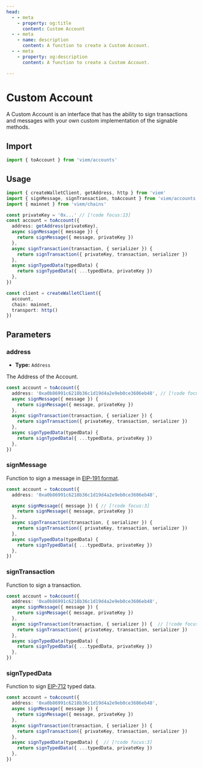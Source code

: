 ```yaml
---
head:
  - - meta
    - property: og:title
      content: Custom Account
  - - meta
    - name: description
      content: A function to create a Custom Account.
  - - meta
    - property: og:description
      content: A function to create a Custom Account.

---
```


# Custom Account

A Custom Account is an interface that has the ability to sign transactions and messages with your own custom implementation of the signable methods.

## Import

```ts
import { toAccount } from 'viem/accounts'
```

## Usage

```ts
import { createWalletClient, getAddress, http } from 'viem'
import { signMessage, signTransaction, toAccount } from 'viem/accounts' // [!code focus]
import { mainnet } from 'viem/chains'

const privateKey = '0x...' // [!code focus:13]
const account = toAccount({
  address: getAddress(privateKey),
  async signMessage({ message }) {
    return signMessage({ message, privateKey })
  },
  async signTransaction(transaction, { serializer }) {
    return signTransaction({ privateKey, transaction, serializer })
  },
  async signTypedData(typedData) {
    return signTypedData({ ...typedData, privateKey })
  },
})

const client = createWalletClient({
  account,
  chain: mainnet,
  transport: http()
})
```

## Parameters

### address

- **Type:** `Address`

The Address of the Account.

```ts
const account = toAccount({
  address: '0xa0b86991c6218b36c1d19d4a2e9eb0ce3606eb48', // [!code focus]
  async signMessage({ message }) {
    return signMessage({ message, privateKey })
  },
  async signTransaction(transaction, { serializer }) {
    return signTransaction({ privateKey, transaction, serializer })
  },
  async signTypedData(typedData) {
    return signTypedData({ ...typedData, privateKey })
  },
})
```

### signMessage

Function to sign a message in [EIP-191 format](https://eips.ethereum.org/EIPS/eip-191).

```ts
const account = toAccount({
  address: '0xa0b86991c6218b36c1d19d4a2e9eb0ce3606eb48',

  async signMessage({ message }) { // [!code focus:3]
    return signMessage({ message, privateKey })
  },
  async signTransaction(transaction, { serializer }) {
    return signTransaction({ privateKey, transaction, serializer })
  },
  async signTypedData(typedData) {
    return signTypedData({ ...typedData, privateKey })
  },
})
```

### signTransaction

Function to sign a transaction.

```ts
const account = toAccount({
  address: '0xa0b86991c6218b36c1d19d4a2e9eb0ce3606eb48',
  async signMessage({ message }) {
    return signMessage({ message, privateKey })
  },
  async signTransaction(transaction, { serializer }) {  // [!code focus:3]
    return signTransaction({ privateKey, transaction, serializer })
  },
  async signTypedData(typedData) {
    return signTypedData({ ...typedData, privateKey })
  },
})
```

### signTypedData

Function to sign [EIP-712](https://eips.ethereum.org/EIPS/eip-712) typed data.

```ts
const account = toAccount({
  address: '0xa0b86991c6218b36c1d19d4a2e9eb0ce3606eb48',
  async signMessage({ message }) {
    return signMessage({ message, privateKey })
  },
  async signTransaction(transaction, { serializer }) {
    return signTransaction({ privateKey, transaction, serializer })
  },
  async signTypedData(typedData) {  // [!code focus:3]
    return signTypedData({ ...typedData, privateKey })
  },
})
```